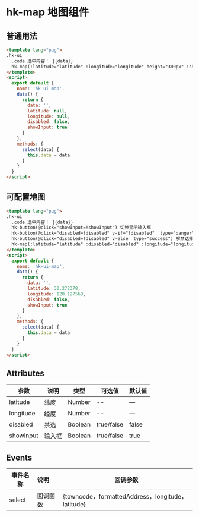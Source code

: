 # hk-map 地图组件

## 普通用法

<template>
  <hk-ui-map/>
</template>

```html
<template lang="pug">
.hk-ui
  .code 选中内容： {{data}}
  hk-map(:latitude="latitude" :longitude="longitude" height="300px" :showInput="showInput" @select="select")
</template>
<script>
  export default {
    name: 'hk-ui-map',
    data() {
      return {
        data: '',
        latitude: null,
        longitude: null,
        disabled: false,
        showInput: true
      }
    },
    methods: {
      select(data) {
        this.data = data
      }
    }
  }
</script>
```

## 可配置地图

<template>
  <hk-ui-map.1/>
</template>

```html
<template lang="pug">
.hk-ui
  .code 选中内容： {{data}}
  hk-button(@click="showInput=!showInput") 切换显示输入框
  hk-button(@click="disabled=!disabled" v-if="!disabled"  type="danger") 禁用选择定位点
  hk-button(@click="disabled=!disabled" v-else  type="success") 解禁选择定位点
  hk-map(:latitude="latitude" :disabled="disabled" :longitude="longitude" height="300px" :showInput="showInput" @select="select")
</template>
<script>
  export default {
    name: 'hk-ui-map',
    data() {
      return {
        data: '',
        latitude: 30.272378,
        longitude: 120.127569,
        disabled: false,
        showInput: true
      }
    },
    methods: {
      select(data) {
        this.data = data
      }
    }
  }
</script>
```

## Attributes

| 参数      | 说明   | 类型    | 可选值     | 默认值 |
| --------- | ------ | ------- | ---------- | ------ |
| latitude  | 纬度   | Number  | --         | —      |
| longitude | 经度   | Number  | --         | —      |
| disabled  | 禁选   | Boolean | true/false | false  |
| showInput | 输入框 | Boolean | true/false | true   |

## Events

| 事件名称 | 说明     | 回调参数                                          |
| -------- | :------- | ------------------------------------------------- |
| select   | 回调函数 | {towncode，formattedAddress，longitude，latitude} |
